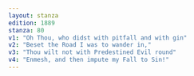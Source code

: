 ```yaml
---
layout: stanza
edition: 1889
stanza: 80
v1: "Oh Thou, who didst with pitfall and with gin"
v2: "Beset the Road I was to wander in,"
v3: "Thou wilt not with Predestined Evil round"
v4: "Enmesh, and then impute my Fall to Sin!"
---
```


